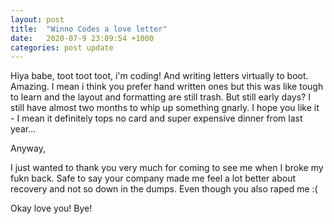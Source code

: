 ```yaml
---
layout: post
title:  "Winno Codes a love letter"
date:   2020-07-9 23:09:54 +1000
categories: post update
---
```

Hiya babe,
toot toot toot, i'm coding!
And writing letters virtually to boot.
Amazing.
I mean i think you prefer hand written ones but this was like tough to learn and the layout and formatting are still trash. But still early days? I still have almost two months to whip up something gnarly.
I hope you like it - I mean it definitely tops no card and super expensive dinner from last year...

Anyway,

I just wanted to thank you very much for coming to see me when I broke my fukn back. Safe to say your company made me feel a lot better about recovery and not so down in the dumps. Even though you also raped me :(

Okay love you! Bye!